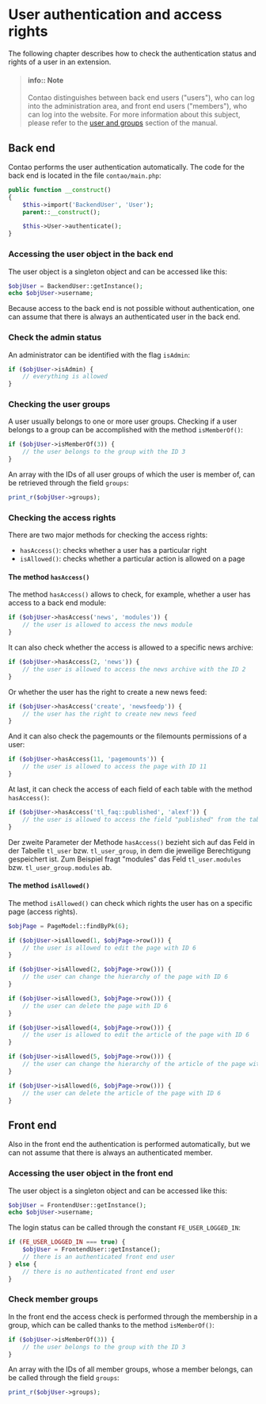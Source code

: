 # User authentication and access rights

The following chapter describes how to check the authentication status and
rights of a user in an extension.

> #### info:: Note
> Contao distinguishes between back end users ("users"), who can log into the
> administration area, and front end users ("members"), who can log into the
> website. For more information about this subject, please refer to the
[user and groups][1] section of the manual.


## Back end

Contao performs the user authentication automatically. The code for the back end
is located in the file `contao/main.php`:


```php
public function __construct()
{
    $this->import('BackendUser', 'User');
    parent::__construct();

    $this->User->authenticate();
}
```


### Accessing the user object in the back end

The user object is a singleton object and can be accessed like this:

```php
$objUser = BackendUser::getInstance();
echo $objUser->username;
```

Because access to the back end is not possible without authentication, one can
assume that there is always an authenticated user in the back end.


### Check the admin status

An administrator can be identified with the flag `isAdmin`:

```php
if ($objUser->isAdmin) {
    // everything is allowed
}
```


### Checking the user groups

A user usually belongs to one or more user groups. Checking if a user belongs
to a group can be accomplished with the method `isMemberOf()`:

```php
if ($objUser->isMemberOf(3)) {
    // the user belongs to the group with the ID 3
}
```

An array with the IDs of all user groups of which the user is member of, can be
retrieved through the field `groups`:

```php
print_r($objUser->groups);
```


### Checking the access rights

There are two major methods for checking the access rights:

* `hasAccess()`: checks whether a user has a particular right
* `isAllowed()`: checks whether a particular action is allowed on a page


#### The method `hasAccess()`

The method `hasAccess()` allows to check, for example, whether a user has
access to a back end module:

```php
if ($objUser->hasAccess('news', 'modules')) {
    // the user is allowed to access the news module
}
```

It can also check whether the access is allowed to a specific news archive:

```php
if ($objUser->hasAccess(2, 'news')) {
    // the user is allowed to access the news archive with the ID 2
}
```

Or whether the user has the right to create a new news feed:

```php
if ($objUser->hasAccess('create', 'newsfeedp')) {
    // the user has the right to create new news feed
}
```

And it can also check the pagemounts or the filemounts permissions of a user:

```php
if ($objUser->hasAccess(11, 'pagemounts')) {
    // the user is allowed to access the page with ID 11
}
```

At last, it can check the access of each field of each table with the
method `hasAccess()`:

```php
if ($objUser->hasAccess('tl_faq::published', 'alexf')) {
    // the user is allowed to access the field "published" from the table "tl_faq"
}
```

Der zweite Parameter der Methode `hasAccess()` bezieht sich auf das Feld in der
Tabelle `tl_user` bzw. `tl_user_group`, in dem die jeweilige Berechtigung
gespeichert ist. Zum Beispiel fragt "modules" das Feld `tl_user.modules` bzw.
`tl_user_group.modules` ab.


#### The method `isAllowed()`

The method `isAllowed()` can check which rights the user has on a specific page
(access rights).

```php
$objPage = PageModel::findByPk(6);

if ($objUser->isAllowed(1, $objPage->row())) {
    // the user is allowed to edit the page with ID 6
}

if ($objUser->isAllowed(2, $objPage->row())) {
    // the user can change the hierarchy of the page with ID 6
}

if ($objUser->isAllowed(3, $objPage->row())) {
    // the user can delete the page with ID 6
}

if ($objUser->isAllowed(4, $objPage->row())) {
    // the user is allowed to edit the article of the page with ID 6
}

if ($objUser->isAllowed(5, $objPage->row())) {
    // the user can change the hierarchy of the article of the page with ID 6
}

if ($objUser->isAllowed(6, $objPage->row())) {
    // the user can delete the article of the page with ID 6
}
```


## Front end

Also in the front end the authentication is performed automatically, but we can
not assume that there is always an authenticated member.


### Accessing the user object in the front end

The user object is a singleton object and can be accessed like this:

```php
$objUser = FrontendUser::getInstance();
echo $objUser->username;
```

The login status can be called through the constant `FE_USER_LOGGED_IN`:

```php
if (FE_USER_LOGGED_IN === true) {
    $objUser = FrontendUser::getInstance();
    // there is an authenticated front end user
} else {
    // there is no authenticated front end user
}
```


### Check member groups

In the front end the access check is performed through the membership in
a group, which can be called thanks to the method `isMemberOf()`:

```php
if ($objUser->isMemberOf(3)) {
    // the user belongs to the group with the ID 3
}
```

An array with the IDs of all member groups, whose a member belongs, can be
called through the field `groups`:

```php
print_r($objUser->groups);
```


[1]: https://docs.contao.org/books/manual/3.5/en/05-system-administration/users-and-groups.html

